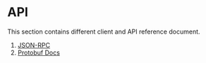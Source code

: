 <!--
order: false
parent:
  order: 1
-->

# API

This section contains different client and API reference document.

1. [JSON-RPC](./json-rpc)
1. [Protobuf Docs](./proto-docs)
